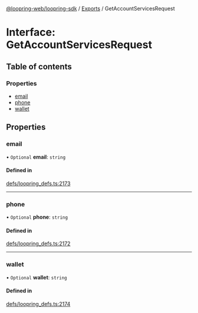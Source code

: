 [@loopring-web/loopring-sdk](../README.md) / [Exports](../modules.md) / GetAccountServicesRequest

# Interface: GetAccountServicesRequest

## Table of contents

### Properties

- [email](GetAccountServicesRequest.md#email)
- [phone](GetAccountServicesRequest.md#phone)
- [wallet](GetAccountServicesRequest.md#wallet)

## Properties

### email

• `Optional` **email**: `string`

#### Defined in

[defs/loopring_defs.ts:2173](https://github.com/Loopring/loopring_sdk/blob/9d83b66/src/defs/loopring_defs.ts#L2173)

___

### phone

• `Optional` **phone**: `string`

#### Defined in

[defs/loopring_defs.ts:2172](https://github.com/Loopring/loopring_sdk/blob/9d83b66/src/defs/loopring_defs.ts#L2172)

___

### wallet

• `Optional` **wallet**: `string`

#### Defined in

[defs/loopring_defs.ts:2174](https://github.com/Loopring/loopring_sdk/blob/9d83b66/src/defs/loopring_defs.ts#L2174)
